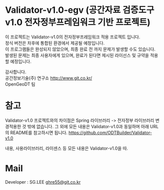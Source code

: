 

Validator-v1.0-egv (공간자료 검증도구 v1.0 전자정부프레임워크 기반 프로젝트)
=======
이 프로젝트는 Validator-v1.0의 전자정부프레임워크 적용 프로젝트 입니다.<br>
정식 버전은 차후에 통합된 환경에서 제공될 예정입니다.<br>
이 프로그램들은 완성되지 않았으며, 최종 완료 전 까지 문제가 발생할 수도 있습니다.<br>
발생된 문제는 최종 사용자에게 있으며, 완료가 된다면 제시된 라이선스 및 규약을 적용할 예정입니다.<br>

감사합니다.<br>
공간정보기술(주) 연구소 <link>http://www.git.co.kr/<br>
OpenGeoDT 팀

참고
=======
Validator-v1.0 프로젝트와의 차이점은 Spring 라이브러리 -> 전자정부 라이브러리 변경적용한 것 밖에 없습니다.
그 외에 모든 내용은 Validator-v1.0과 동일하며 아래 URL의 README를 참고하시면 됩니다.
https://github.com/ODTBuilder/Validator-v1.0

내용, 사용라이브러리, 라이센스 등 모든 내용은 Validator-v1.0을 따.


Mail
=====
Developer : SG.LEE
ghre55@git.co.kr
